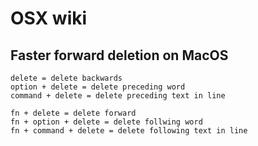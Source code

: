 # OSX wiki

## Faster forward deletion on MacOS

```
delete = delete backwards
option + delete = delete preceding word
command + delete = delete preceding text in line

fn + delete = delete forward
fn + option + delete = delete follwing word
fn + command + delete = delete following text in line
```
